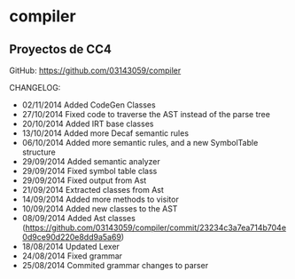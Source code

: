 compiler
========

Proyectos de CC4
----------------

GitHub: https://github.com/03143059/compiler

CHANGELOG:
- 02/11/2014 Added CodeGen Classes
- 27/10/2014 Fixed code to traverse the AST instead of the parse tree
- 20/10/2014 Added IRT base classes
- 13/10/2014 Added more Decaf semantic rules
- 06/10/2014 Added more semantic rules, and a new SymbolTable structure
- 29/09/2014 Added semantic analyzer
- 29/09/2014 Fixed symbol table class
- 29/09/2014 Fixed output from Ast
- 21/09/2014 Extracted classes from Ast
- 14/09/2014 Added more methods to visitor
- 10/09/2014 Added new classes to the AST
- 08/09/2014 Added Ast classes (https://github.com/03143059/compiler/commit/23234c3a7ea714b704e0d9ce90d220e8dd9a5a69)
- 18/08/2014 Updated Lexer
- 24/08/2014 Fixed grammar
- 25/08/2014 Commited grammar changes to parser
